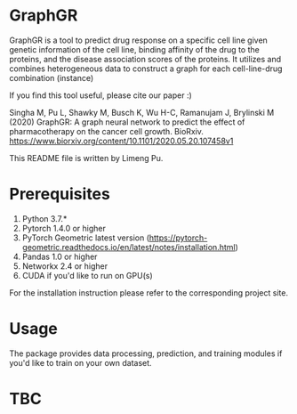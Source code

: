 # GraphGR

GraphGR is a tool to predict drug response on a specific cell line given genetic information of the cell line, binding affinity of the drug to the proteins, and the disease association scores of the proteins. It utilizes and combines heterogeneous data to construct a graph for each cell-line-drug combination (instance)

If you find this tool useful, please cite our paper :)

Singha M, Pu L, Shawky M, Busch K, Wu H-C, Ramanujam J, Brylinski M (2020) GraphGR: A graph neural network to predict the effect of pharmacotherapy on the cancer cell growth. BioRxiv. https://www.biorxiv.org/content/10.1101/2020.05.20.107458v1

This README file is written by Limeng Pu.

# Prerequisites

1. Python 3.7.*
2. Pytorch 1.4.0 or higher
3. PyTorch Geometric latest version (https://pytorch-geometric.readthedocs.io/en/latest/notes/installation.html)
4. Pandas 1.0 or higher
5. Networkx 2.4 or higher
6. CUDA if you'd like to run on GPU(s)

For the installation instruction please refer to the corresponding project site.

# Usage

The package provides data processing, prediction, and training modules if you'd like to train on your own dataset. 

# TBC
